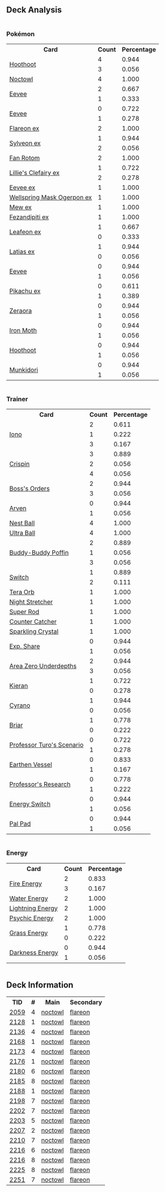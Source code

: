 
## Deck Analysis

<div style="display: flex; flex-wrap: wrap;">
<div style="flex: 1; margin-right: 10px;">
<h3>Pokémon</h3><table><tr><th>Card</th><th>Count</th><th>Percentage</th></tr><tr><td rowspan='2'><a href='https://limitlesstcg.com/cards/SCR/114'>Hoothoot</a></td><td>4</td><td>0.944</td></tr><tr><td>3</td><td>0.056</td></tr><tr><td rowspan='1'><a href='https://limitlesstcg.com/cards/SCR/115'>Noctowl</a></td><td>4</td><td>1.000</td></tr><tr><td rowspan='2'><a href='https://limitlesstcg.com/cards/SSP/143'>Eevee</a></td><td>2</td><td>0.667</td></tr><tr><td>1</td><td>0.333</td></tr><tr><td rowspan='2'><a href='https://limitlesstcg.com/cards/MEW/133'>Eevee</a></td><td>0</td><td>0.722</td></tr><tr><td>1</td><td>0.278</td></tr><tr><td rowspan='1'><a href='https://limitlesstcg.com/cards/PRE/14'>Flareon ex</a></td><td>2</td><td>1.000</td></tr><tr><td rowspan='2'><a href='https://limitlesstcg.com/cards/SSP/86'>Sylveon ex</a></td><td>1</td><td>0.944</td></tr><tr><td>2</td><td>0.056</td></tr><tr><td rowspan='1'><a href='https://limitlesstcg.com/cards/SCR/118'>Fan Rotom</a></td><td>2</td><td>1.000</td></tr><tr><td rowspan='2'><a href='https://limitlesstcg.com/cards/jp/SV9/33?translate=en'>Lillie's Clefairy ex</a></td><td>1</td><td>0.722</td></tr><tr><td>2</td><td>0.278</td></tr><tr><td rowspan='1'><a href='https://limitlesstcg.com/cards/PRE/75'>Eevee ex</a></td><td>1</td><td>1.000</td></tr><tr><td rowspan='1'><a href='https://limitlesstcg.com/cards/TWM/64'>Wellspring Mask Ogerpon ex</a></td><td>1</td><td>1.000</td></tr><tr><td rowspan='1'><a href='https://limitlesstcg.com/cards/MEW/151'>Mew ex</a></td><td>1</td><td>1.000</td></tr><tr><td rowspan='1'><a href='https://limitlesstcg.com/cards/SFA/38'>Fezandipiti ex</a></td><td>1</td><td>1.000</td></tr><tr><td rowspan='2'><a href='https://limitlesstcg.com/cards/PRE/6'>Leafeon ex</a></td><td>1</td><td>0.667</td></tr><tr><td>0</td><td>0.333</td></tr><tr><td rowspan='2'><a href='https://limitlesstcg.com/cards/SSP/76'>Latias ex</a></td><td>1</td><td>0.944</td></tr><tr><td>0</td><td>0.056</td></tr><tr><td rowspan='2'><a href='https://limitlesstcg.com/cards/SFA/50'>Eevee</a></td><td>0</td><td>0.944</td></tr><tr><td>1</td><td>0.056</td></tr><tr><td rowspan='2'><a href='https://limitlesstcg.com/cards/SSP/57'>Pikachu ex</a></td><td>0</td><td>0.611</td></tr><tr><td>1</td><td>0.389</td></tr><tr><td rowspan='2'><a href='https://limitlesstcg.com/cards/SCR/55'>Zeraora</a></td><td>0</td><td>0.944</td></tr><tr><td>1</td><td>0.056</td></tr><tr><td rowspan='2'><a href='https://limitlesstcg.com/cards/PAR/28'>Iron Moth</a></td><td>0</td><td>0.944</td></tr><tr><td>1</td><td>0.056</td></tr><tr><td rowspan='2'><a href='https://limitlesstcg.com/cards/TEF/126'>Hoothoot</a></td><td>0</td><td>0.944</td></tr><tr><td>1</td><td>0.056</td></tr><tr><td rowspan='2'><a href='https://limitlesstcg.com/cards/TWM/95'>Munkidori</a></td><td>0</td><td>0.944</td></tr><tr><td>1</td><td>0.056</td></tr></table>
</div><div style='flex: 1; margin-right: 10px;'><h3>Trainer</h3><table><tr><th>Card</th><th>Count</th><th>Percentage</th></tr><tr><td rowspan='3'><a href='https://limitlesstcg.com/cards/PAL/185'>Iono</a></td><td>2</td><td>0.611</td></tr><tr><td>1</td><td>0.222</td></tr><tr><td>3</td><td>0.167</td></tr><tr><td rowspan='3'><a href='https://limitlesstcg.com/cards/SCR/133'>Crispin</a></td><td>3</td><td>0.889</td></tr><tr><td>2</td><td>0.056</td></tr><tr><td>4</td><td>0.056</td></tr><tr><td rowspan='2'><a href='https://limitlesstcg.com/cards/PAL/172'>Boss's Orders</a></td><td>2</td><td>0.944</td></tr><tr><td>3</td><td>0.056</td></tr><tr><td rowspan='2'><a href='https://limitlesstcg.com/cards/OBF/186'>Arven</a></td><td>0</td><td>0.944</td></tr><tr><td>1</td><td>0.056</td></tr><tr><td rowspan='1'><a href='https://limitlesstcg.com/cards/SVI/181'>Nest Ball</a></td><td>4</td><td>1.000</td></tr><tr><td rowspan='1'><a href='https://limitlesstcg.com/cards/SVI/196'>Ultra Ball</a></td><td>4</td><td>1.000</td></tr><tr><td rowspan='3'><a href='https://limitlesstcg.com/cards/TEF/144'>Buddy-Buddy Poffin</a></td><td>2</td><td>0.889</td></tr><tr><td>1</td><td>0.056</td></tr><tr><td>3</td><td>0.056</td></tr><tr><td rowspan='2'><a href='https://limitlesstcg.com/cards/SVI/194'>Switch</a></td><td>1</td><td>0.889</td></tr><tr><td>2</td><td>0.111</td></tr><tr><td rowspan='1'><a href='https://limitlesstcg.com/cards/SSP/189'>Tera Orb</a></td><td>1</td><td>1.000</td></tr><tr><td rowspan='1'><a href='https://limitlesstcg.com/cards/SFA/61'>Night Stretcher</a></td><td>1</td><td>1.000</td></tr><tr><td rowspan='1'><a href='https://limitlesstcg.com/cards/PAL/188'>Super Rod</a></td><td>1</td><td>1.000</td></tr><tr><td rowspan='1'><a href='https://limitlesstcg.com/cards/PAR/160'>Counter Catcher</a></td><td>1</td><td>1.000</td></tr><tr><td rowspan='1'><a href='https://limitlesstcg.com/cards/SCR/142'>Sparkling Crystal</a></td><td>1</td><td>1.000</td></tr><tr><td rowspan='2'><a href='https://limitlesstcg.com/cards/SVI/174'>Exp. Share</a></td><td>0</td><td>0.944</td></tr><tr><td>1</td><td>0.056</td></tr><tr><td rowspan='2'><a href='https://limitlesstcg.com/cards/SCR/131'>Area Zero Underdepths</a></td><td>2</td><td>0.944</td></tr><tr><td>3</td><td>0.056</td></tr><tr><td rowspan='2'><a href='https://limitlesstcg.com/cards/TWM/154'>Kieran</a></td><td>1</td><td>0.722</td></tr><tr><td>0</td><td>0.278</td></tr><tr><td rowspan='2'><a href='https://limitlesstcg.com/cards/SSP/170'>Cyrano</a></td><td>1</td><td>0.944</td></tr><tr><td>0</td><td>0.056</td></tr><tr><td rowspan='2'><a href='https://limitlesstcg.com/cards/SCR/132'>Briar</a></td><td>1</td><td>0.778</td></tr><tr><td>0</td><td>0.222</td></tr><tr><td rowspan='2'><a href='https://limitlesstcg.com/cards/PAR/171'>Professor Turo's Scenario</a></td><td>0</td><td>0.722</td></tr><tr><td>1</td><td>0.278</td></tr><tr><td rowspan='2'><a href='https://limitlesstcg.com/cards/PAR/163'>Earthen Vessel</a></td><td>0</td><td>0.833</td></tr><tr><td>1</td><td>0.167</td></tr><tr><td rowspan='2'><a href='https://limitlesstcg.com/cards/SVI/189'>Professor's Research</a></td><td>0</td><td>0.778</td></tr><tr><td>1</td><td>0.222</td></tr><tr><td rowspan='2'><a href='https://limitlesstcg.com/cards/SVI/173'>Energy Switch</a></td><td>0</td><td>0.944</td></tr><tr><td>1</td><td>0.056</td></tr><tr><td rowspan='2'><a href='https://limitlesstcg.com/cards/SVI/182'>Pal Pad</a></td><td>0</td><td>0.944</td></tr><tr><td>1</td><td>0.056</td></tr></table>
</div><div style='flex: 1; margin-right: 10px;'><h3>Energy</h3><table><tr><th>Card</th><th>Count</th><th>Percentage</th></tr><tr><td rowspan='2'><a href='https://limitlesstcg.com/cards/SVE/10'>Fire Energy</a></td><td>2</td><td>0.833</td></tr><tr><td>3</td><td>0.167</td></tr><tr><td rowspan='1'><a href='https://limitlesstcg.com/cards/SVE/11'>Water Energy</a></td><td>2</td><td>1.000</td></tr><tr><td rowspan='1'><a href='https://limitlesstcg.com/cards/SVE/12'>Lightning Energy</a></td><td>2</td><td>1.000</td></tr><tr><td rowspan='1'><a href='https://limitlesstcg.com/cards/SVE/13'>Psychic Energy</a></td><td>2</td><td>1.000</td></tr><tr><td rowspan='2'><a href='https://limitlesstcg.com/cards/SVE/9'>Grass Energy</a></td><td>1</td><td>0.778</td></tr><tr><td>0</td><td>0.222</td></tr><tr><td rowspan='2'><a href='https://limitlesstcg.com/cards/SVE/15'>Darkness Energy</a></td><td>0</td><td>0.944</td></tr><tr><td>1</td><td>0.056</td></tr></table>
</div></div>

## Deck Information

<table>
<tr><th>TID</th><th>#</th><th>Main</th><th>Secondary</th></tr>
<tr><td><a href='https://limitlesstcg.com/tournaments/jp/2059'>2059</a></td><td>4</td><td><a href='https://limitlesstcg.com/decks/list/jp/30757'>noctowl</a></td><td><a href='https://limitlesstcg.com/decks/list/jp/30757'>flareon</a></td></tr><tr><td><a href='https://limitlesstcg.com/tournaments/jp/2128'>2128</a></td><td>1</td><td><a href='https://limitlesstcg.com/decks/list/jp/31827'>noctowl</a></td><td><a href='https://limitlesstcg.com/decks/list/jp/31827'>flareon</a></td></tr><tr><td><a href='https://limitlesstcg.com/tournaments/jp/2136'>2136</a></td><td>4</td><td><a href='https://limitlesstcg.com/decks/list/jp/31956'>noctowl</a></td><td><a href='https://limitlesstcg.com/decks/list/jp/31956'>flareon</a></td></tr><tr><td><a href='https://limitlesstcg.com/tournaments/jp/2168'>2168</a></td><td>1</td><td><a href='https://limitlesstcg.com/decks/list/jp/32456'>noctowl</a></td><td><a href='https://limitlesstcg.com/decks/list/jp/32456'>flareon</a></td></tr><tr><td><a href='https://limitlesstcg.com/tournaments/jp/2173'>2173</a></td><td>4</td><td><a href='https://limitlesstcg.com/decks/list/jp/32533'>noctowl</a></td><td><a href='https://limitlesstcg.com/decks/list/jp/32533'>flareon</a></td></tr><tr><td><a href='https://limitlesstcg.com/tournaments/jp/2176'>2176</a></td><td>1</td><td><a href='https://limitlesstcg.com/decks/list/jp/32565'>noctowl</a></td><td><a href='https://limitlesstcg.com/decks/list/jp/32565'>flareon</a></td></tr><tr><td><a href='https://limitlesstcg.com/tournaments/jp/2180'>2180</a></td><td>6</td><td><a href='https://limitlesstcg.com/decks/list/jp/32632'>noctowl</a></td><td><a href='https://limitlesstcg.com/decks/list/jp/32632'>flareon</a></td></tr><tr><td><a href='https://limitlesstcg.com/tournaments/jp/2185'>2185</a></td><td>8</td><td><a href='https://limitlesstcg.com/decks/list/jp/32711'>noctowl</a></td><td><a href='https://limitlesstcg.com/decks/list/jp/32711'>flareon</a></td></tr><tr><td><a href='https://limitlesstcg.com/tournaments/jp/2188'>2188</a></td><td>1</td><td><a href='https://limitlesstcg.com/decks/list/jp/32749'>noctowl</a></td><td><a href='https://limitlesstcg.com/decks/list/jp/32749'>flareon</a></td></tr><tr><td><a href='https://limitlesstcg.com/tournaments/jp/2198'>2198</a></td><td>7</td><td><a href='https://limitlesstcg.com/decks/list/jp/32913'>noctowl</a></td><td><a href='https://limitlesstcg.com/decks/list/jp/32913'>flareon</a></td></tr><tr><td><a href='https://limitlesstcg.com/tournaments/jp/2202'>2202</a></td><td>7</td><td><a href='https://limitlesstcg.com/decks/list/jp/32977'>noctowl</a></td><td><a href='https://limitlesstcg.com/decks/list/jp/32977'>flareon</a></td></tr><tr><td><a href='https://limitlesstcg.com/tournaments/jp/2203'>2203</a></td><td>5</td><td><a href='https://limitlesstcg.com/decks/list/jp/32990'>noctowl</a></td><td><a href='https://limitlesstcg.com/decks/list/jp/32990'>flareon</a></td></tr><tr><td><a href='https://limitlesstcg.com/tournaments/jp/2207'>2207</a></td><td>2</td><td><a href='https://limitlesstcg.com/decks/list/jp/33050'>noctowl</a></td><td><a href='https://limitlesstcg.com/decks/list/jp/33050'>flareon</a></td></tr><tr><td><a href='https://limitlesstcg.com/tournaments/jp/2210'>2210</a></td><td>7</td><td><a href='https://limitlesstcg.com/decks/list/jp/33103'>noctowl</a></td><td><a href='https://limitlesstcg.com/decks/list/jp/33103'>flareon</a></td></tr><tr><td><a href='https://limitlesstcg.com/tournaments/jp/2216'>2216</a></td><td>6</td><td><a href='https://limitlesstcg.com/decks/list/jp/33196'>noctowl</a></td><td><a href='https://limitlesstcg.com/decks/list/jp/33196'>flareon</a></td></tr><tr><td><a href='https://limitlesstcg.com/tournaments/jp/2216'>2216</a></td><td>8</td><td><a href='https://limitlesstcg.com/decks/list/jp/33198'>noctowl</a></td><td><a href='https://limitlesstcg.com/decks/list/jp/33198'>flareon</a></td></tr><tr><td><a href='https://limitlesstcg.com/tournaments/jp/2225'>2225</a></td><td>8</td><td><a href='https://limitlesstcg.com/decks/list/jp/33339'>noctowl</a></td><td><a href='https://limitlesstcg.com/decks/list/jp/33339'>flareon</a></td></tr><tr><td><a href='https://limitlesstcg.com/tournaments/jp/2251'>2251</a></td><td>7</td><td><a href='https://limitlesstcg.com/decks/list/jp/33721'>noctowl</a></td><td><a href='https://limitlesstcg.com/decks/list/jp/33721'>flareon</a></td></tr></table>